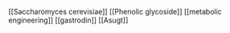 [[Saccharomyces cerevisiae]]
[[Phenolic glycoside]]
[[metabolic engineering]]
[[gastrodin]]
[[Asugt]]
